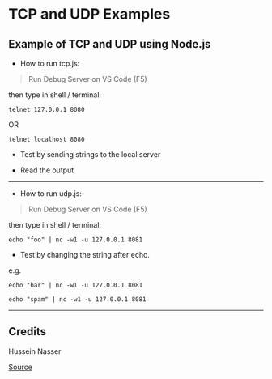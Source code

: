# TCP and UDP Examples

## Example of TCP and UDP using Node.js

* How to run tcp.js:

> Run Debug Server on VS Code (F5)

then type in shell / terminal:

`telnet 127.0.0.1 8080`

OR

`telnet localhost 8080`

* Test by sending strings to the local server

* Read the output

---------------------------------------
* How to run udp.js:


> Run Debug Server on VS Code (F5)


then type in shell / terminal:


`echo "foo" | nc -w1 -u 127.0.0.1 8081`

* Test by changing the string after echo.

e.g.

`echo "bar" | nc -w1 -u 127.0.0.1 8081`

`echo "spam" | nc -w1 -u 127.0.0.1 8081`

-----------------------------------------

## Credits

Hussein Nasser

[Source](https://www.youtube.com/watch?v=qqRYkcta6IE&t)
